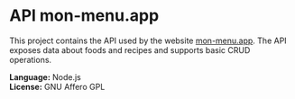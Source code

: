 # API mon-menu.app
This project contains the API used by the website [mon-menu.app](https://mon-menu.app). The API exposes data about foods and recipes and supports basic CRUD operations.

**Language:** Node.js  
**License:** GNU Affero GPL
